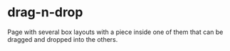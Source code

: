 # drag-n-drop
Page with several box layouts with a piece inside one of them that can be dragged and dropped into the others.
